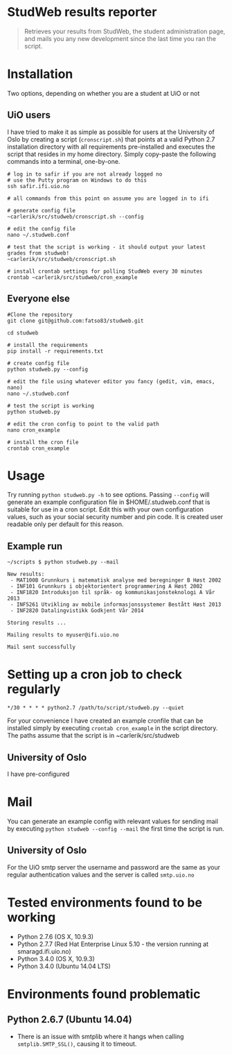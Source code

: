 StudWeb results reporter
========================

> Retrieves your results from StudWeb, the student administration page, and mails you any new development since the last time you ran the script. 

# Installation
Two options, depending on whether you are a student at UiO or not

## UiO users
I have tried to make it as simple as possible for users at the University of Oslo by creating a script (`cronscript.sh`) that points at a valid Python 2.7 installation directory with all requirements pre-installed and executes the script that resides in my home directory. Simply copy-paste the following commands into a terminal, one-by-one.

    # log in to safir if you are not already logged no
    # use the Putty program on Windows to do this
    ssh safir.ifi.uio.no
    
    # all commands from this point on assume you are logged in to ifi
    
    # generate config file 
    ~carlerik/src/studweb/cronscript.sh --config
    
    # edit the config file
    nano ~/.studweb.conf
    
    # test that the script is working - it should output your latest grades from studweb!
    ~carlerik/src/studweb/cronscript.sh

    # install crontab settings for polling StudWeb every 30 minutes
    crontab ~carlerik/src/studweb/cron_example

## Everyone else

    #Clone the repository 
    git clone git@github.com:fatso83/studweb.git

    cd studweb
    
    # install the requirements
    pip install -r requirements.txt
    
    # create config file
    python studweb.py --config 
    
    # edit the file using whatever editor you fancy (gedit, vim, emacs, nano)
    nano ~/.studweb.conf

    # test the script is working
    python studweb.py
    
    # edit the cron config to point to the valid path
    nano cron_example
    
    # install the cron file
    crontab cron_example
        
# Usage
Try running `python studweb.py -h` to see options. Passing `--config` will generate an example configuration file in $HOME/.studweb.conf that is suitable for use in a cron script. Edit this with your own configuration values, such as your social security number and pin code. It is created user readable only per default for this reason.

## Example run

    ~/scripts $ python studweb.py --mail

    New results:
     - MAT100B Grunnkurs i matematisk analyse med beregninger B Høst 2002
     - INF101 Grunnkurs i objektorientert programmering A Høst 2002
     - INF1820 Introduksjon til språk- og kommunikasjonsteknologi A Vår 2013
     - INF5261 Utvikling av mobile informasjonssystemer Bestått Høst 2013
     - INF2820 Datalingvistikk Godkjent Vår 2014

    Storing results ...

    Mailing results to myuser@ifi.uio.no

    Mail sent successfully

# Setting up a cron job to check regularly
    
    */30 * * * * python2.7 /path/to/script/studweb.py --quiet
    
For your convenience I have created an example cronfile that can be installed simply by executing `crontab cron_example` in the script directory. The paths assume that the script is in ~carlerik/src/studweb

## University of Oslo
I have pre-configured 

# Mail
You can generate an example config with relevant values for sending mail by executing `python studweb --config --mail` the first time the script is run. 

## University of Oslo
For the UiO smtp server the username and password are the same as your regular authentication values and the server is called `smtp.uio.no`


# Tested environments found to be working
- Python 2.7.6 (OS X, 10.9.3)
- Python 2.7.7 (Red Hat Enterprise Linux 5.10 - the version running at smaragd.ifi.uio.no)
- Python 3.4.0 (OS X, 10.9.3)
- Python 3.4.0 (Ubuntu 14.04 LTS)

# Environments found problematic

## Python 2.6.7 (Ubuntu 14.04)
- There is an issue with smtplib where it hangs when calling `smtplib.SMTP_SSL()`, causing it to timeout.
